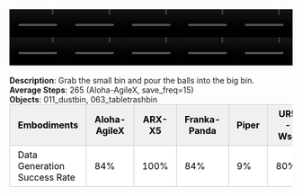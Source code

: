 <!DOCTYPE html>
<html lang="en">
<body>
    <div style="display: flex;">
        <video src="./task_video_clean/dump_bin_bigbin/aloha-agilex_head.mp4" controls loop muted autoplay style="width: 20.0%;"></video>
        <video src="./task_video_clean/dump_bin_bigbin/franka-panda_head.mp4" controls loop muted autoplay style="width: 20.0%;"></video>
        <video src="./task_video_clean/dump_bin_bigbin/ARX-X5_head.mp4" controls loop muted autoplay style="width: 20.0%;"></video>
        <video src="./task_video_clean/dump_bin_bigbin/piper_head.mp4" controls loop muted autoplay style="width: 20.0%;"></video>
        <video src="./task_video_clean/dump_bin_bigbin/ur5-wsg_head.mp4" controls loop muted autoplay style="width: 20.0%;"></video>
    </div>
    <div style="display: flex;">
        <video src="./task_video_clean/dump_bin_bigbin/aloha-agilex_world.mp4" controls loop muted autoplay style="width: 20.0%;"></video>
        <video src="./task_video_clean/dump_bin_bigbin/franka-panda_world.mp4" controls loop muted autoplay style="width: 20.0%;"></video>
        <video src="./task_video_clean/dump_bin_bigbin/ARX-X5_world.mp4" controls loop muted autoplay style="width: 20.0%;"></video>
        <video src="./task_video_clean/dump_bin_bigbin/piper_world.mp4" controls loop muted autoplay style="width: 20.0%;"></video>
        <video src="./task_video_clean/dump_bin_bigbin/ur5-wsg_world.mp4" controls loop muted autoplay style="width: 20.0%;"></video>
    </div>
    <br><b>Description</b>: Grab the small bin and pour the balls into the big bin.<br>
    <b>Average Steps</b>: 265 (Aloha-AgileX, save_freq=15)<br>
    <b>Objects</b>: 011_dustbin, 063_tabletrashbin<br>
    <table style="margin:0 auto;border-collapse:collapse;width:auto;min-width:180px;background-color:white;">
        <thead>
            <tr style="background:#f0f0f0;">
                <th style="border:1px solid #ccc;padding:6px 14px;color:black;">Embodiments</th>
                <th style="border:1px solid #ccc;padding:6px 14px;color:black;">Aloha-AgileX</th>
                <th style="border:1px solid #ccc;padding:6px 14px;color:black;">ARX-X5</th>
                <th style="border:1px solid #ccc;padding:6px 14px;color:black;">Franka-Panda</th>
                <th style="border:1px solid #ccc;padding:6px 14px;color:black;">Piper</th>
                <th style="border:1px solid #ccc;padding:6px 14px;color:black;">UR5-Wsg</th>
            </tr>
        </thead>
        <tbody>
            <tr style="background:white;">
                <td style="border:1px solid #ccc;padding:6px 14px;color:black;">Data Generation Success Rate</td>
                <td style="border:1px solid #ccc;padding:6px 14px;color:black;">84%</td>
                <td style="border:1px solid #ccc;padding:6px 14px;color:black;">100%</td>
                <td style="border:1px solid #ccc;padding:6px 14px;color:black;">84%</td>
                <td style="border:1px solid #ccc;padding:6px 14px;color:black;">9%</td>
                <td style="border:1px solid #ccc;padding:6px 14px;color:black;">80%</td>
            </tr>
        </tbody>
    </table>
</body>
</html>
